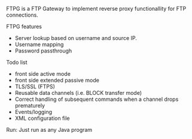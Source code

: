 FTPG is a FTP Gateway to implement reverse proxy functionallity for FTP connections.

FTPG features
- Server lookup based on username and source IP.
- Username mapping
- Password passthrough

Todo list
- front side active mode
- front side extended passive mode
- TLS/SSL (FTPS)
- Reusable data channels (i.e. BLOCK transfer mode)
- Correct handling of subsequent commands when a channel drops prematurely
- Events/logging
- XML configuration file

Run: Just run as any Java program
